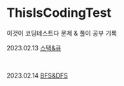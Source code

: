 # ThisIsCodingTest
이것이 코딩테스트다 문제 &amp; 풀이 공부 기록

2023.02.13 [스택&큐](https://github.com/choidahye99/ThisIsCodingTest/tree/main/230213#readme)

<br>

2023.02.14 [BFS&DFS](https://github.com/choidahye99/ThisIsCodingTest/blob/main/230214/README.md)
